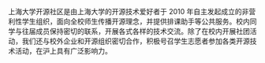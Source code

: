 上海大学开源社区是由上海大学的开源技术爱好者于 2010 年自主发起成立的非营利性学生组织，面向全校师生传播开源理念，并提供排课助手等公共服务。校内同学与往届成员保持密切的联系，开展各式各样的技术交流。除了在校内开展社团活动，我们还与校外企业和开源组织密切合作，积极号召学生志愿者参加各类开源技术活动，在沪上具有广泛影响力。

